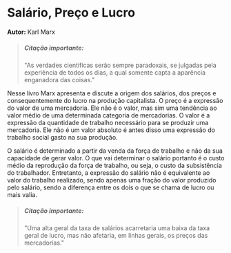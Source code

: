 # Salário, Preço e Lucro

**Autor:** Karl Marx

> ##### Citação importante:  
> "As verdades científicas serão sempre paradoxais, se julgadas pela experiência de todos os dias, a qual somente capta a aparência enganadora das coisas."

Nesse livro Marx apresenta e discute a origem dos salários, dos preços e consequentemente do lucro na produção capitalista. 
O preço é a expressão do valor de uma mercadoria. Ele não é o valor, mas sim uma tendência ao valor médio de uma determinada categoria de mercadorias. O valor é a expressão da quantidade de trabalho necessário para se produzir uma mercadoria. Ele não é um valor absoluto é antes disso uma expressão do trabalho social gasto na sua produção. 

O salário é determinado a partir da venda da força de trabalho e não da sua capacidade de gerar valor. O que vai determinar o salário portanto é o custo médio da reprodução da força de trabalho, ou seja, o custo da subsistência do trabalhador. Entretanto, a expressão do salário não é equivalente ao valor do trabalho realizado, sendo apenas uma fração do valor produzido pelo salário, sendo a diferença entre os dois o que se chama de lucro ou mais valia.

> ##### Citação importante:  
> "Uma alta geral da taxa de salários acarretaria uma baixa da taxa geral de lucro, mas não afetaria, em linhas gerais, os preços das mercadorias."
